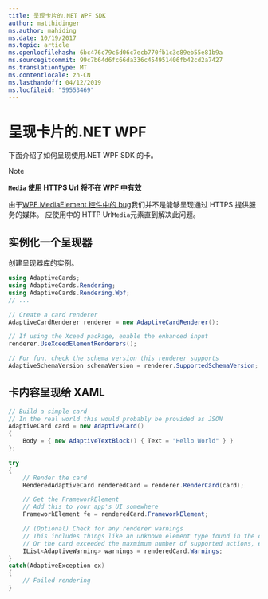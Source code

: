 ```yaml
---
title: 呈现卡片的.NET WPF SDK
author: matthidinger
ms.author: mahiding
ms.date: 10/19/2017
ms.topic: article
ms.openlocfilehash: 6bc476c79c6d06c7ecb770fb1c3e89eb55e81b9a
ms.sourcegitcommit: 99c7b64d6fc66da336c454951406fb42cd2a7427
ms.translationtype: MT
ms.contentlocale: zh-CN
ms.lasthandoff: 04/12/2019
ms.locfileid: "59553469"
---
```

# <a name="render-a-card---net-wpf"></a>呈现卡片的.NET WPF

下面介绍了如何呈现使用.NET WPF SDK 的卡。

> [!NOTE]
> **`Media` 使用 HTTPS Url 将不在 WPF 中有效**
> 
> 由于[WPF MediaElement 控件中的 bug](https://stackoverflow.com/questions/30702505/playing-media-from-https-site-in-media-element-throwing-null-reference-exception)我们并不是能够呈现通过 HTTPS 提供服务的媒体。 应使用中的 HTTP Url`Media`元素直到解决此问题。  

## <a name="instantiate-a-renderer"></a>实例化一个呈现器

创建呈现器库的实例。 

```csharp
using AdaptiveCards;
using AdaptiveCards.Rendering;
using AdaptiveCards.Rendering.Wpf;
// ...

// Create a card renderer
AdaptiveCardRenderer renderer = new AdaptiveCardRenderer();

// If using the Xceed package, enable the enhanced input
renderer.UseXceedElementRenderers();

// For fun, check the schema version this renderer supports
AdaptiveSchemaVersion schemaVersion = renderer.SupportedSchemaVersion;
```

## <a name="render-a-card-to-xaml"></a>卡内容呈现给 XAML

```csharp
// Build a simple card
// In the real world this would probably be provided as JSON
AdaptiveCard card = new AdaptiveCard()
{
    Body = { new AdaptiveTextBlock() { Text = "Hello World" } }
};

try
{
    // Render the card
    RenderedAdaptiveCard renderedCard = renderer.RenderCard(card);

    // Get the FrameworkElement
    // Add this to your app's UI somewhere
    FrameworkElement fe = renderedCard.FrameworkElement;

    // (Optional) Check for any renderer warnings
    // This includes things like an unknown element type found in the card
    // Or the card exceeded the maxmimum number of supported actions, etc
    IList<AdaptiveWarning> warnings = renderedCard.Warnings;
}
catch(AdaptiveException ex)
{
    // Failed rendering
}
```

